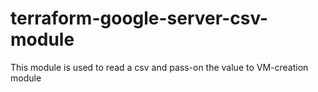# terraform-google-server-csv-module
This module is used to read a csv and pass-on the value to VM-creation module
